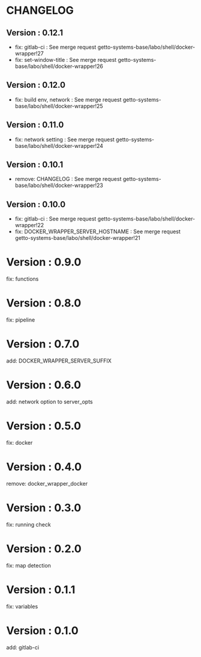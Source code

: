 # CHANGELOG

## Version : 0.12.1

- fix: gitlab-ci : See merge request getto-systems-base/labo/shell/docker-wrapper!27
- fix: set-window-title : See merge request getto-systems-base/labo/shell/docker-wrapper!26


## Version : 0.12.0

- fix: build env, network : See merge request getto-systems-base/labo/shell/docker-wrapper!25


## Version : 0.11.0

- fix: network setting : See merge request getto-systems-base/labo/shell/docker-wrapper!24


## Version : 0.10.1

- remove: CHANGELOG : See merge request getto-systems-base/labo/shell/docker-wrapper!23


## Version : 0.10.0

- fix: gitlab-ci : See merge request getto-systems-base/labo/shell/docker-wrapper!22
- fix: DOCKER_WRAPPER_SERVER_HOSTNAME : See merge request getto-systems-base/labo/shell/docker-wrapper!21

# Version : 0.9.0

fix: functions

# Version : 0.8.0

fix: pipeline

# Version : 0.7.0

add: DOCKER_WRAPPER_SERVER_SUFFIX

# Version : 0.6.0

add: network option to server_opts

# Version : 0.5.0

fix: docker

# Version : 0.4.0

remove: docker_wrapper_docker

# Version : 0.3.0

fix: running check

# Version : 0.2.0

fix: map detection

# Version : 0.1.1

fix: variables

# Version : 0.1.0

add: gitlab-ci

